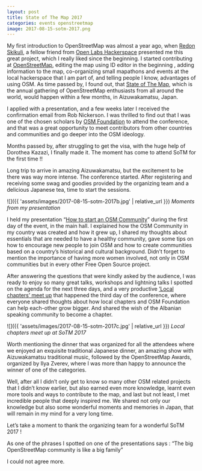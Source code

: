 ```yaml
---
layout: post
title: State of The Map 2017
categories: events openstreetmap
image: 2017-08-15-sotm-2017.png
---
```

My first introduction to OpenStreetMap was almost a year ago, when [Redon Skikuli](https://redon.skikuli.com/), a fellow friend from [Open Labs Hackerspace](https://openlabs.cc/en/) presented me this great project, which I really liked since the beginning.
I started contributing at [OpenStreetMap](https://www.openstreetmap.org/), editing the map using ID editor in the beginning , adding information to the map, co-organizing small mapathons and events at the local hackerspace that I am part of, and telling people I know, advantages of using OSM.
As time passed by, I found out, that [State of The Map](http://2017.stateofthemap.org/), which is the annual gathering of OpenStreetMap enthusiasts from all around the world, would happen within a few months, in Aizuwakamatsu, Japan.

I applied with a presentation, and a few weeks later I received the confirmation email from Rob Nickerson. I was thrilled to find out that I was one of the chosen scholars by [OSM Foundation](http://wiki.osmfoundation.org/wiki/Main_Page) to attend the conference, and that was a great opportunity to meet contributors from other countries and communities and go deeper into the OSM ideology.

Months passed by, after struggling to get the visa, with the huge help of Dorothea Kazazi, I finally made it.
The moment has come to attend SoTM for the first time !!

Long trip to arrive in amazing Aizuwakamatsu, but the excitement to be there was way more intense.
The conference started. After registering and receiving some swag and goodies provided by the organizing team and a delicious Japanese tea, time to start the sessions.

![]({{ 'assets/images/2017-08-15-sotm-2017b.jpg' | relative_url }})
*Moments from my presentation*

I held my presentation “[How to start an OSM Community](https://www.youtube.com/watch?v=PvMhlAcg8n4&t=4989s)” during the first day of the event, in the main hall. I explained how the OSM Community in my country was created and how it grew up, I shared my thoughts about essentials that are needed to have a healthy community, gave some tips on how to encourage new people to join OSM and how to create communities based on a country’s historical and cultural background.
Didn’t forget to mention the importance of having more women involved, not only in OSM communities but in every other Free Open Source project.

After answering the questions that were kindly asked by the audience, I was ready to enjoy so many great talks, workshops and lightning talks I spotted on the agenda for the next three days, and a very productive [‘Local chapters’ meet up](https://wiki.osmfoundation.org/wiki/Local_Chapters/Congress_201708)  that happened the third day of the conference, where everyone shared thoughts about how local chapters and OSM Foundation can help each-other grow bigger. And shared the wish of the Albanian speaking community to become a chapter.

![]({{ 'assets/images/2017-08-15-sotm-2017c.jpg' | relative_url }})
*Local chapters meet up at SoTM 2017*

Worth mentioning the dinner that was organized for all the attendees where we enjoyed an exquisite traditional Japanese dinner, an amazing show with Aizuwakamatsu traditional music, followed by the OpenStreetMap Awards, organized by Ilya Zverev, where I was more than happy to announce the winner of one of the categories.

Well, after all I didn’t only get to know so many other OSM related projects that I didn’t know earlier, but also earned even more knowledge, learnt even more tools and ways to contribute to the map, and last but not least, I met incredible people that deeply inspired me. We shared not only our knowledge but also some wonderful moments and memories in Japan, that will remain in my mind for a very long time.

Let’s take a moment to thank the organizing team for a wonderful SoTM 2017 !

As one of the phrases I spotted on one of the presentations says : “The big OpenStreetMap community is like a big family”

I could not agree more.
